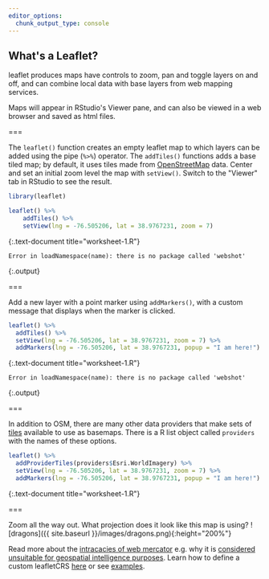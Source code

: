 ```yaml
---
editor_options: 
  chunk_output_type: console
---
```


## What's a Leaflet?

leaflet produces maps have controls to zoom, pan and toggle layers on and off, and can combine local data with base layers from web mapping services. 

Maps will appear in RStudio's Viewer pane, and can also be viewed in a web browser and saved as html files.

===

The `leaflet()` function creates an empty leaflet map to which layers can be added using the pipe (`%>%`) operator. The `addTiles()` functions adds a base tiled map; by default, it uses tiles made from [OpenStreetMap](https://www.openstreetmap.org/) data. Center and set an initial zoom level the map with `setView()`. Switch to the "Viewer" tab in RStudio to see the result.


~~~r
library(leaflet)

leaflet() %>%
    addTiles() %>%
    setView(lng = -76.505206, lat = 38.9767231, zoom = 7)
~~~
{:.text-document title="worksheet-1.R"}

~~~
Error in loadNamespace(name): there is no package called 'webshot'
~~~
{:.output}


===

Add a new layer with a point marker using `addMarkers()`, with a custom message that displays when the marker is clicked. 


~~~r
leaflet() %>%
  addTiles() %>%
  setView(lng = -76.505206, lat = 38.9767231, zoom = 7) %>%
  addMarkers(lng = -76.505206, lat = 38.9767231, popup = "I am here!")
~~~
{:.text-document title="worksheet-1.R"}

~~~
Error in loadNamespace(name): there is no package called 'webshot'
~~~
{:.output}


===

In addition to OSM, there are many other data providers that make sets of [tiles](https://wiki.openstreetmap.org/wiki/Tiles) available to use as basemaps. There is a R list object called `providers` with the names of these options. 


~~~r
leaflet() %>%
  addProviderTiles(providers$Esri.WorldImagery) %>%
  setView(lng = -76.505206, lat = 38.9767231, zoom = 7) %>%
  addMarkers(lng = -76.505206, lat = 38.9767231, popup = "I am here!")
~~~
{:.text-document title="worksheet-1.R"}


===

Zoom all the way out. What projection does it look like this map is using? 
![dragons]({{ site.baseurl }}/images/dragons.png){:height="200%"}

Read more about the [intracacies of web mercator](https://www.researchgate.net/publication/265895464_Implications_of_Web_Mercator_and_Its_Use_in_Online_Mapping) e.g. why it is [considered unsuitable for geospatial intelligence purposes](https://www.slideshare.net/NGA_GEOINT/ngas-position-on-webmercator). Learn how to define a custom leafletCRS [here](https://rstudio.github.io/leaflet/projections.html) or see [examples](http://rpubs.com/bhaskarvk/leaflet-polarmaps).
